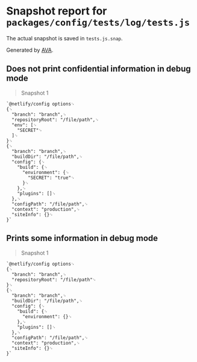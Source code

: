 # Snapshot report for `packages/config/tests/log/tests.js`

The actual snapshot is saved in `tests.js.snap`.

Generated by [AVA](https://ava.li).

## Does not print confidential information in debug mode

> Snapshot 1

    `@netlify/config options␊
    {␊
      "branch": "branch",␊
      "repositoryRoot": "/file/path",␊
      "env": [␊
        "SECRET"␊
      ]␊
    }␊
    {␊
      "branch": "branch",␊
      "buildDir": "/file/path",␊
      "config": {␊
        "build": {␊
          "environment": {␊
            "SECRET": "true"␊
          }␊
        },␊
        "plugins": []␊
      },␊
      "configPath": "/file/path",␊
      "context": "production",␊
      "siteInfo": {}␊
    }`

## Prints some information in debug mode

> Snapshot 1

    `@netlify/config options␊
    {␊
      "branch": "branch",␊
      "repositoryRoot": "/file/path"␊
    }␊
    {␊
      "branch": "branch",␊
      "buildDir": "/file/path",␊
      "config": {␊
        "build": {␊
          "environment": {}␊
        },␊
        "plugins": []␊
      },␊
      "configPath": "/file/path",␊
      "context": "production",␊
      "siteInfo": {}␊
    }`
